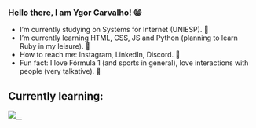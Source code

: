 ### Hello there, I am Ygor Carvalho! 😁

- I’m currently studying on Systems for Internet (UNIESP). 🎒
- I’m currently learning HTML, CSS, JS and Python (planning to learn Ruby in my leisure). 💭
- How to reach me: Instagram, LinkedIn, Discord. 📮
- Fun fact: I love Fórmula 1 (and sports in general), love interactions with people (very talkative). 🍞

## Currently learning: 

<div>
  <a href="https://github.com/farvillage">
  <img width "40" height "40" src="https://cdn.jsdelivr.net/gh/devicons/devicon/icons/html5/html5-original.svg"/>
  <img width "40" height "40" scr="https://cdn.jsdelivr.net/gh/devicons/devicon/icons/css3/css3-original.svg"/>
  <img width "40" height "40" scr="https://cdn.jsdelivr.net/gh/devicons/devicon/icons/javascript/javascript-original.svg"/>
  <img width "40" height "40" scr="https://cdn.jsdelivr.net/gh/devicons/devicon/icons/python/python-original.svg"/>
<div/> 
